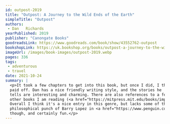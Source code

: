 ```yaml
---
id: outpost-2019
title: "Outpost: A Journey to the Wild Ends of the Earth"
simpleTitle: "Outpost"
authors:
 - Dan   Richards
yearPublished: 2019
publisher: "Canongate Books"
goodreadsLink: https://www.goodreads.com/book/show/43552762-outpost
bookshopLink: https://uk.bookshop.org/books/outpost-a-journey-to-the-wild-ends-of-the-earth/9781786891570
imageUrl: /images/book-images/outpost-2019.webp
pages: 336
tags:
 - adventurous
 - travel
date: 2021-10-24
summary: |
  <p>It took a few chapters to get into this book, but once I did, I think it
  paid off. Dan has a nice friendly writing style, and the stories he
  tells are interesting and charming. There are also references to a few
  other books I am reading (<a href="https://mitpress.mit.edu/books/importance-being-iceland">The Importantance of Being Iceland</a>, and <a href="https://en.wikipedia.org/wiki/Nan_Shepherd">The Living Mountain</a>), so that helped me connect a bit more.
  Overall I think it's a nice entry in this genre, but lacks some of the
  philosophical punch of Barry Lopez in <a href="https://www.penguin.co.uk/books/111/1117966/horizon/9781529111248.html">Horizon</a>, say. Still worth reading,
  though, and certainly fun.</p>
---
```



